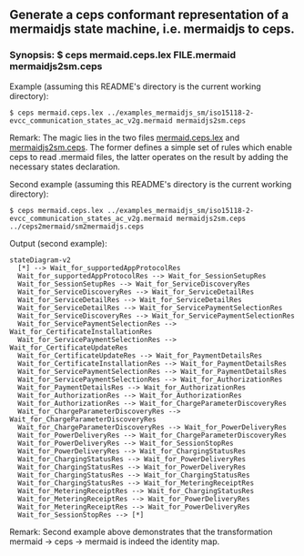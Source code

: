 ## Generate a ceps conformant representation of a mermaidjs state machine, i.e. mermaidjs to ceps.

### Synopsis: $ ceps mermaid.ceps.lex FILE.mermaid mermaidjs2sm.ceps

Example (assuming this README's directory is the current working directory): 

```
$ ceps mermaid.ceps.lex ../examples_mermaidjs_sm/iso15118-2-evcc_communication_states_ac_v2g.mermaid mermaidjs2sm.ceps
```
Remark: The magic lies in the two files [mermaid.ceps.lex](mermaid.ceps.lex) and [mermaidjs2sm.ceps](mermaidjs2sm.ceps). The former defines a simple set of rules which enable ceps to read .mermaid files, the latter operates on the result by adding the necessary states declaration.

Second example (assuming this README's directory is the current working directory):

```
$ ceps mermaid.ceps.lex ../examples_mermaidjs_sm/iso15118-2-evcc_communication_states_ac_v2g.mermaid mermaidjs2sm.ceps ../ceps2mermaid/sm2mermaidjs.ceps
```

Output (second example):
```
stateDiagram-v2
  [*] --> Wait_for_supportedAppProtocolRes
  Wait_for_supportedAppProtocolRes --> Wait_for_SessionSetupRes
  Wait_for_SessionSetupRes --> Wait_for_ServiceDiscoveryRes
  Wait_for_ServiceDiscoveryRes --> Wait_for_ServiceDetailRes
  Wait_for_ServiceDetailRes --> Wait_for_ServiceDetailRes
  Wait_for_ServiceDetailRes --> Wait_for_ServicePaymentSelectionRes
  Wait_for_ServiceDiscoveryRes --> Wait_for_ServicePaymentSelectionRes
  Wait_for_ServicePaymentSelectionRes --> Wait_for_CertificateInstallationRes
  Wait_for_ServicePaymentSelectionRes --> Wait_for_CertificateUpdateRes
  Wait_for_CertificateUpdateRes --> Wait_for_PaymentDetailsRes
  Wait_for_CertificateInstallationRes --> Wait_for_PaymentDetailsRes
  Wait_for_ServicePaymentSelectionRes --> Wait_for_PaymentDetailsRes
  Wait_for_ServicePaymentSelectionRes --> Wait_for_AuthorizationRes
  Wait_for_PaymentDetailsRes --> Wait_for_AuthorizationRes
  Wait_for_AuthorizationRes --> Wait_for_AuthorizationRes
  Wait_for_AuthorizationRes --> Wait_for_ChargeParameterDiscoveryRes
  Wait_for_ChargeParameterDiscoveryRes --> Wait_for_ChargeParameterDiscoveryRes
  Wait_for_ChargeParameterDiscoveryRes --> Wait_for_PowerDeliveryRes
  Wait_for_PowerDeliveryRes --> Wait_for_ChargeParameterDiscoveryRes
  Wait_for_PowerDeliveryRes --> Wait_for_SessionStopRes
  Wait_for_PowerDeliveryRes --> Wait_for_ChargingStatusRes
  Wait_for_ChargingStatusRes --> Wait_for_PowerDeliveryRes
  Wait_for_ChargingStatusRes --> Wait_for_PowerDeliveryRes
  Wait_for_ChargingStatusRes --> Wait_for_ChargingStatusRes
  Wait_for_ChargingStatusRes --> Wait_for_MeteringReceiptRes
  Wait_for_MeteringReceiptRes --> Wait_for_ChargingStatusRes
  Wait_for_MeteringReceiptRes --> Wait_for_PowerDeliveryRes
  Wait_for_MeteringReceiptRes --> Wait_for_PowerDeliveryRes
  Wait_for_SessionStopRes --> [*]
```
Remark: Second example above demonstrates that the transformation mermaid -> ceps -> mermaid is indeed the identity map. 
